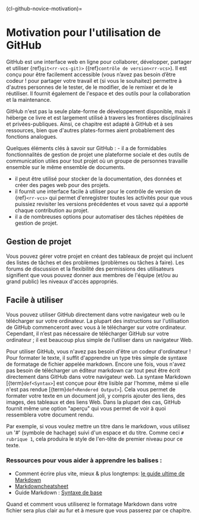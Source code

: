(cl-github-novice-motivation)=
# Motivation pour l'utilisation de GitHub

GitHub est une interface web en ligne pour collaborer, développer, partager et utiliser {ref}`git<rr-vcs-git)>` ({ref}`contrôle de version<rr-vcs>`). Il est conçu pour être facilement accessible (vous n’avez pas besoin d’être codeur ! pour partager votre travail et (si vous le souhaitez) permettre à d'autres personnes de le tester, de le modifier, de le remixer et de le réutiliser. Il fournit également de l'espace et des outils pour la collaboration et la maintenance.

GitHub n'est pas la seule plate-forme de développement disponible, mais il héberge ce livre et est largement utilisé à travers les frontières disciplinaires et privées-publiques. Ainsi, ce chapitre est adapté à GitHub et à ses ressources, bien que d'autres plates-formes aient probablement des fonctions analogues.

Quelques éléments clés à savoir sur GitHub : - il a de formidables fonctionnalités de gestion de projet une plateforme sociale et des outils de communication utiles pour tout projet où un groupe de personnes travaille ensemble sur le même ensemble de documents.
- il peut être utilisé pour stocker de la documentation, des données et créer des pages web pour des projets.
- il fournit une interface facile à utiliser pour le contrôle de version de {ref}`<rr-vcs>` qui permet d'enregistrer toutes les activités pour que vous puissiez revisiter les versions précédentes et vous savez qui a apporté chaque contribution au projet.
- il a de nombreuses options pour automatiser des tâches répétées de gestion de projet.


## Gestion de projet

Vous pouvez gérer votre projet en créant des tableaux de projet qui incluent des listes de tâches et des problèmes (problèmes ou tâches à faire). Les forums de discussion et la flexibilité des permissions des utilisateurs signifient que vous pouvez donner aux membres de l'équipe (et/ou au grand public) les niveaux d'accès appropriés.

## Facile à utiliser

Vous pouvez utiliser GitHub directement dans votre navigateur web ou le télécharger sur votre ordinateur. La plupart des instructions sur l'utilisation de GitHub commenceront avec vous à le télécharger sur votre ordinateur. Cependant, il n’est pas nécessaire de télécharger GitHub sur votre ordinateur ; il est beaucoup plus simple de l’utiliser dans un navigateur Web.

Pour utiliser GitHub, vous n'avez pas besoin d'être un codeur d'ordinateur ! Pour formater le texte, il suffit d'apprendre un type très simple de syntaxe de formatage de fichier appelée markdown. Encore une fois, vous n'avez pas besoin de télécharger un éditeur markdown car tout peut être écrit directement dans GitHub dans votre navigateur web. La syntaxe Markdown [{term}`def<Syntax>`] est conçue pour être lisible par l'homme, même si elle n'est pas rendue [{term}`def<Rendered Output>`]. Cela vous permet de formater votre texte en un document joli, y compris ajouter des liens, des images, des tableaux et des liens Web. Dans la plupart des cas, GitHub fournit même une option "aperçu" qui vous permet de voir à quoi ressemblera votre document rendu.

Par exemple, si vous voulez mettre un titre dans le markdown, vous utilisez un '#' (symbole de hachage) suivi d'un espace et du titre. Comme ceci `# rubrique 1`, cela produira le style de l'en-tête de premier niveau pour ce texte.

### Ressources pour vous aider à apprendre les balises :

* Comment écrire plus vite, mieux & plus longtemps: [le guide ultime de Markdown](https://ghost.org/changelog/markdown/)
* [Markdowncheatsheet](https://github.com/adam-p/markdown-here/wiki/Markdown-Cheatsheet)
* Guide Markdown : [Syntaxe de base](https://www.markdownguide.org/basic-syntax/)

Quand et comment vous utiliserez le formatage Markdown dans votre fichier sera plus clair au fur et à mesure que vous passerez par ce chapitre.
